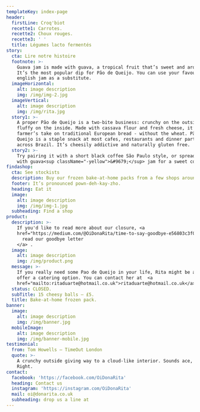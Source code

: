 ```yaml
---
templateKey: index-page
header:
  firstLine: Croq'biot
  recette1: Carrotes.
  recette2: Choux rouges.
  recette3: ' '
  title: Légumes lacto fermentés
story:
  cta: Lire notre histoire
  footnote: >-
    Guava jam is made with guava, a tropical fruit that’s sweet and aromatic.
    It’s the most popular dip for Pão de Queijo. You can use your favourite
    english jam as a substitute.
  imageHorizontal:
    alt: image description
    img: /img/img-2.jpg
  imageVertical:
    alt: image description
    img: /img/rita.jpg
  story1: >-
    A proper Pão de Queijo is a two-bite business: crunchy on the outside and
    fluffy on the inside. Made with cassava flour and fresh cheese, it’s a
    farmer’s take on traditional European bread - without the wheat. Pão de
    Queijo is a staple snack at most cafes, restaurants and dinner parties
    across Brazil. It’s cheesily addictive and naturally gluten free.
  story2: >-
    Try pairing it with a short black coffee São Paulo style, or spread thickly
    with guava<sup className="-yellow">&#9679;</sup> jam for a sweet contrast.
findashop:
  cta: See stockists
  description: Buy our frozen bake-at-home packs from a few shops around London.
  footer: It’s pronounced pown-deh-kay-zho.
  heading: Eat it
  image:
    alt: image description
    img: /img/img-1.jpg
  subheading: Find a shop
product:
  description: >-
    If you'd like to read more about our closure, <a
    href="https://medium.com/@OiDonaRita/time-to-say-goodbye-e56803c3f084">
      read our goodbye letter
    </a> .
  image:
    alt: image description
    img: /img/product.png
  message: >-
    If you really need some Pao de Queijo in your life, Rita might be able to
    offer a catering option. You can contact her at  <a
    href="mailto:ritaduarte@hotmail.co.uk">ritaduarte@hotmail.co.uk</a>.
  status: CLOSED.
  subTitle: 15 cheesy balls – £5.
  title: Bake-at-home frozen pack.
banner:
  image:
    alt: image description
    img: /img/banner.jpg
  mobileImage:
    alt: image description
    img: /img/banner-mobile.jpg
testimonial:
  from: Tom Howells – TimeOut London
  quote: >-
    A crunchy outside giving way to a cloud-like interior. Sounds ace, right?
    Right.
contact:
  facebook: 'https://facebook.com/OiDonaRita'
  heading: Contact us
  instagram: 'https://instagram.com/OiDonaRita'
  mail: oi@donarita.co.uk
  subheading: drop us a line at
---
```


